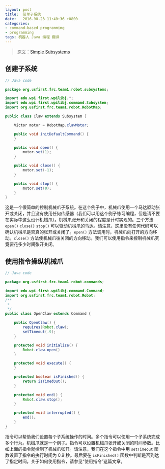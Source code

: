```yaml
---		
layout: post		
title:  简单子系统
date:   2016-08-23 11:40:36 +0800		
categories:
- command-based programming
- programming
tags: 机器人 Java 编程 翻译
---
```


> 原文：[Simple Subsystems](http://wpilib.screenstepslive.com/s/4485/m/13809/l/599735-simple-subsystems)

## 创建子系统

```java
// Java code

package org.usfirst.frc.team1.robot.subsystems;

import edu.wpi.first.wpilibj.*;
import edu.wpi.first.wpilibj.command.Subsystem;
import org.usfirst.frc.team1.robot.RobotMap;

public class Claw extends Subsystem {

	Victor motor = RobotMap.clawMotor;

    public void initDefaultCommand() {
    }

    public void open() {
    	motor.set(1);
    }

    public void close() {
    	motor.set(-1);
    }

    public void stop() {
    	motor.set(0);
    }
}
```

这是一个很简单的控制机械爪子系统。在这个例子中，机械爪使用一个马达驱动张开或关闭，并且没有使用任何传感器（我们可以用这个例子练习编程，但是请不要在实际中这么设计机械爪）。机械爪张开和关闭的程度是计时实现的。三个方法 `open()` `close()` `stop()` 可以驱动机械爪的马达。请注意，这里没有任何代码可以确认机械爪是否真的张开或关闭了。`open()` 方法调用时，机械爪向打开的方向移动。`close()` 方法使机械爪往关闭的方向移动。我们可以使用指令来控制机械爪究竟要花多少时间张开关闭。

## 使用指令操纵机械爪

```java
// Java code

package org.usfirst.frc.team1.robot.commands;

import edu.wpi.first.wpilibj.command.Command;
import org.usfirst.frc.team1.robot.Robot;
/**
 *
 */
public class OpenClaw extends Command {

    public OpenClaw() {
        requires(Robot.claw);
        setTimeout(.9);
    }

    protected void initialize() {
    	Robot.claw.open()
    }

    protected void execute() {
    }

    protected boolean isFinished() {
        return isTimedOut();
    }

    protected void end() {
    	Robot.claw.stop();
    }

    protected void interrupted() {
    	end();
    }
}
```

指令可以帮助我们设置每个子系统操作的时间。多个指令可以使用一个子系统完成多个行为。机械爪就是一个例子。指令可以设置机械爪张开或关闭的时间参数。比如上面的指令就控制了机械爪张开。请注意，我们在这个指令中用 `setTimeout` 函数设置了指令的执行时间为 0.9 秒。最后要在 `isFinished()` 函数中判断是否到达了指定时间。关于如何使用指令，请参见“使用指令”这篇文章。
